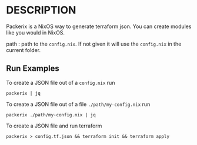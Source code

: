 # DESCRIPTION

Packerix is a NixOS way to generate terraform json.
You can create modules like you would in NixOS.

path
: path to the `config.nix`.
If not given it will use the `config.nix` in the current folder.

## Run Examples

To create a JSON file out of a `config.nix` run

```shell
packerix | jq
```

To create a JSON file out of a file `./path/my-config.nix` run

```shell
packerix ./path/my-config.nix | jq
```

To create a JSON file and run terraform

```shell
packerix > config.tf.json && terraform init && terraform apply
```
